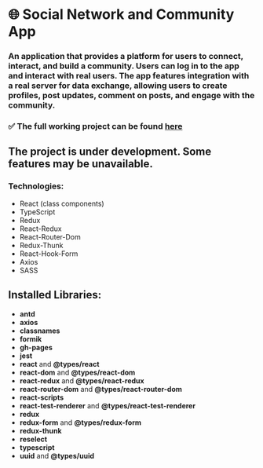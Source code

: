 # :globe_with_meridians: Social Network and Community App 
### An application that provides a platform for users to connect, interact, and build a community. Users can log in to the app and interact with real users. The app features integration with a real server for data exchange, allowing users to create profiles, post updates, comment on posts, and engage with the community.

### :white_check_mark: The full working project can be found [here](https://veluat.github.io/social-network-app)

## The project is under development. Some features may be unavailable.

### Technologies:
- React (class components)
- TypeScript
- Redux
- React-Redux
- React-Router-Dom
- Redux-Thunk
- React-Hook-Form
- Axios
- SASS

## Installed Libraries:

- **antd** 
- **axios** 
- **classnames**
- **formik**
- **gh-pages**
- **jest**
- **react** and **@types/react**
- **react-dom** and **@types/react-dom**
- **react-redux** and **@types/react-redux**
- **react-router-dom** and **@types/react-router-dom**
- **react-scripts** 
- **react-test-renderer** and **@types/react-test-renderer**
- **redux**
- **redux-form** and **@types/redux-form**
- **redux-thunk**
- **reselect**
- **typescript** 
- **uuid** and **@types/uuid**
